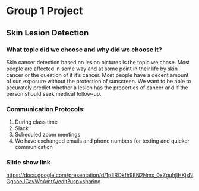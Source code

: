 # Group 1 Project
## Skin Lesion Detection

### What topic did we choose and why did we choose it?

Skin cancer detection based on lesion pictures is the topic we chose. Most people are affected in some way and at some point in their life by skin cancer or the question of if it’s cancer. Most people have a decent amount of sun exposure without the protection of sunscreen. We want to be able to accurately predict whether a lesion has the properties of cancer and if the person should seek medical follow-up.

### Communication Protocols:

1.	During class time
2.	Slack
3.	Scheduled zoom meetings
4.	We have exchanged emails and phone numbers for texting and quicker communication


### Slide show link

https://docs.google.com/presentation/d/1pEROkfh9EN2Nmx_0xZguhjlHKjxNGgsoeJCavWnAmtA/edit?usp=sharing
